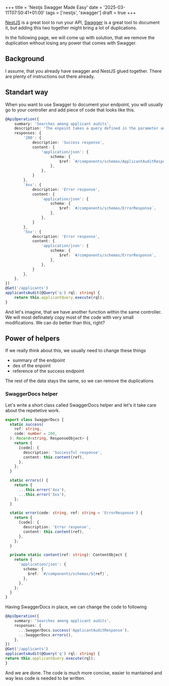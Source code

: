 +++
title = 'Nestjs Swagger Made Easy'
date = '2025-03-11T07:50:41+01:00'
tags = ['nestjs', 'swagger']
draft = true
+++

[NestJS](https://nestjs.com/) is a great tool to run your API, [Swagger](https://swagger.io/docs/) is a great tool to document it, but adding this two together might bring a lot of duplications.

In the following page, we will come up with solution, that we remove the duplication without losing any power that comes with Swagger.

## Background

I assume, that you already have swagger and NestJS glued together. There are plenty of instructions out there already.

## Standart way

When you want to use Swagger to document your endpoint, you will usually go to your controller and add piece of code that looks like this.

```typescript
@ApiOperation({
    summary: 'Searches among applicant audits',
    description: 'The enpoint takes a query defined in the parameter and uses it as base to find data within your applicant audits',
    responses: {
        '200': {
            description: 'Success response',
            content: {
                'application/json': {
                    schema: {
                        $ref: `#/components/schemas/ApplicantAuditResponse`,
                    },
                },
            }
        },
        '4xx': {
            description: 'Error response',
            content: {
                'application/json': {
                    schema: {
                        $ref: `#/components/schemas/ErrorResponse`,
                    },
                },
            }
        },
        '5xx': {
            description: 'Error response',
            content: {
                'application/json': {
                    schema: {
                        $ref: `#/components/schemas/ErrorResponse`,
                    },
                },
            }
        },
    },
})
@Get('/applicants')
applicantsAudit(@Query('q') rql: string) {
    return this.applicantQuery.execute(rql);
}
```

And let's imagine, that we have another function within the same controller. We will most definately copy most of the code with very small modifications. We can do better than this, right?

## Power of helpers

If we really think about this, we usually need to change these things

- summary of the endpoint
- des of the enpoint
- reference of the success endpoint

The rest of the data stays the same, so we can remove the duplications

### SwaggerDocs helper

Let's write a short class called SwaggerDocs helper and let's it take care about the repetetive work.

```typescript
export class SwaggerDocs {
  static success(
    ref: string,
    code: number = 200,
  ): Record<string, ResponseObject> {
    return {
      [code]: {
        description: 'Successful response',
        content: this.content(ref),
      },
    };
  }

  static errors() {
    return {
      ...this.error('4xx'),
      ...this.error('5xx'),
    };
  }

  static error(code: string, ref: string = 'ErrorResponse') {
    return {
      [code]: {
        description: 'Error response',
        content: this.content(ref),
      },
    };
  }

  private static content(ref: string): ContentObject {
    return {
      'application/json': {
        schema: {
          $ref: `#/components/schemas/${ref}`,
        },
      },
    };
  }
}
```

Having SwaggerDocs in place, we can change the code to following

```typescript
@ApiOperation({
    summary: 'Searches among applicant audits',
    responses: {
      ...SwaggerDocs.success('ApplicantAuditResponse'),
      ...SwaggerDocs.errors(),
    },
})
@Get('/applicants')
applicantsAudit(@Query('q') rql: string) {
return this.applicantQuery.execute(rql);
}
```

And we are done. The code is much more concise, easier to mantained and way less code is needed to be written. 

